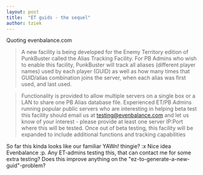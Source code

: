 ```yaml
---
layout: post
title:  "ET guids - the sequel"
author: tziek
---
```

Quoting evenbalance.com
> A new facility is being developed for the Enemy Territory edition of PunkBuster called the Alias Tracking Facility. For PB Admins who wish to enable this facility, PunkBuster will track all aliases (different player names) used by each player (GUID) as well as how many times that GUID/alias combination joins the server, when each alias was first used, and last used. 

> Functionality is provided to allow multiple servers on a single box or a LAN to share one PB Alias database file. Experienced ET/PB Admins running popular public servers who are interesting in helping beta test this facility should email us at testing@evenbalance.com and let us know of your interest - please provide at least one server IP:Port where this will be tested. Once out of beta testing, this facility will be expanded to include additional functions and tracking capabilities 

So far this kinda looks like our familiar YAWn! thingie? :x Nice idea Evenbalance :p. 
Any ET-admins testing this, that can contact me for some extra testing? Does this improve anything on the "ez-to-generate-a-new-guid"-problem?
   